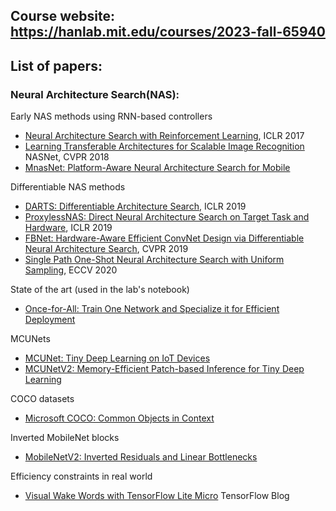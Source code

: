 ## Course website: https://hanlab.mit.edu/courses/2023-fall-65940

## List of papers:

### Neural Architecture Search(NAS):
Early NAS methods using RNN-based controllers 
- [Neural Architecture Search with Reinforcement Learning](https://arxiv.org/abs/1611.01578), ICLR 2017
- [Learning Transferable Architectures for Scalable Image Recognition](https://arxiv.org/abs/1707.07012) NASNet, CVPR 2018
- [MnasNet: Platform-Aware Neural Architecture Search for Mobile](https://arxiv.org/abs/1807.11626)

Differentiable NAS methods
- [DARTS: Differentiable Architecture Search](https://arxiv.org/abs/1806.09055), ICLR 2019
- [ProxylessNAS: Direct Neural Architecture Search on Target Task and Hardware](https://arxiv.org/abs/1812.00332), ICLR 2019
- [FBNet: Hardware-Aware Efficient ConvNet Design via Differentiable Neural Architecture Search](https://arxiv.org/abs/1812.03443), CVPR 2019
- [Single Path One-Shot Neural Architecture Search with Uniform Sampling](https://arxiv.org/abs/1904.00420), ECCV 2020

State of the art (used in the lab's notebook)
- [Once-for-All: Train One Network and Specialize it for Efficient Deployment](https://arxiv.org/abs/1908.09791)

MCUNets
- [MCUNet: Tiny Deep Learning on IoT Devices](https://arxiv.org/abs/2007.10319)
- [MCUNetV2: Memory-Efficient Patch-based Inference for Tiny Deep Learning](https://arxiv.org/abs/2110.15352)

COCO datasets
- [Microsoft COCO: Common Objects in Context](https://arxiv.org/abs/1405.0312)

Inverted MobileNet blocks
- [MobileNetV2: Inverted Residuals and Linear Bottlenecks](https://arxiv.org/abs/1801.04381)

Efficiency constraints in real world
- [Visual Wake Words with TensorFlow Lite Micro](https://blog.tensorflow.org/2019/10/visual-wake-words-with-tensorflow-lite_30.html) TensorFlow Blog
